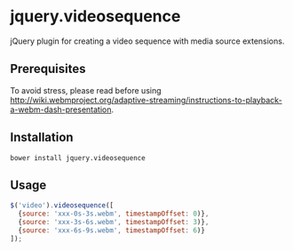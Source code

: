 jquery.videosequence
====================

jQuery plugin for creating a video sequence with media source extensions.

## Prerequisites

To avoid stress, please read before using http://wiki.webmproject.org/adaptive-streaming/instructions-to-playback-a-webm-dash-presentation.

## Installation

```
bower install jquery.videosequence
```

## Usage

```javascript
$('video').videosequence([
  {source: 'xxx-0s-3s.webm', timestampOffset: 0)},
  {source: 'xxx-3s-6s.webm', timestampOffset: 3)},
  {source: 'xxx-6s-9s.webm', timestampOffset: 6)}
]);
```
